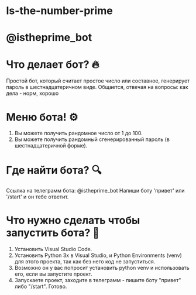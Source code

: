 #  Is-the-number-prime
#  @istheprime_bot

# Что делает бот? 🔥
   Простой бот, который считает простое число или составное, генерирует пароль в шестнадцатеричном виде.
   Общается, отвечая на вопросы: как дела - норм, хорошо

# Меню бота! ⚙️
 1) Вы можете получить рандомное число от 1 до 100.
 2) Вы можете получить рандомный сгенерированный пароль (в шестнадцатеричной форме).

# Где найти бота? 🔍
  Ссылка на телеграмм бота: @istheprime_bot
  Напиши боту 'привет' или '/start' и он тебе ответит.

# Что нужно сделать чтобы запустить бота? 🚀
1) Установить Visual Studio Code.
2) Установить Python 3x в Visual Studio, и Python Environments (venv) для этого проекта,
  так как без него код не запуститься.
3) Возможно он у вас попросит установить python venv и использовать его, если вы запустите проект.
4) Запускаете проект, заходите в телеграмм - пишите боту "привет" либо "/start". Готово.
